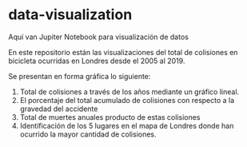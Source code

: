 # data-visualization
Aquí van Jupiter Notebook para visualización de datos

En este repositorio están las visualizaciones del total de colisiones en bicicleta ocurridas en Londres desde el 2005 al 2019.

Se presentan en forma gráfica lo siguiente:

1. Total de colisiones a través de los años mediante un gráfico lineal.
2. El porcentaje del total acumulado de colisiones con respecto a la gravedad del accidente
3. Total de muertes anuales producto de estas colisiones
4. Identificación de los 5 lugares en el mapa de Londres donde han ocurrido la mayor cantidad de colisiones.
